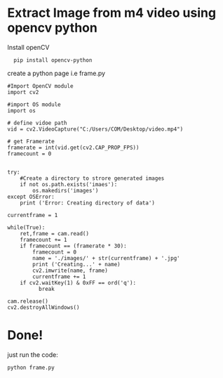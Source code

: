 # Extract Image from m4 video using opencv python

Install openCV
```
  pip install opencv-python
```

create a python page i.e frame.py

```
#Import OpenCV module
import cv2 

#import OS module
import os 

# define vidoe path
vid = cv2.VideoCapture("C:/Users/COM/Desktop/video.mp4") 

# get Framerate
framerate = int(vid.get(cv2.CAP_PROP_FPS))
framecount = 0


try: 
    #Create a directory to strore generated images
    if not os.path.exists('imaes'): 
        os.makedirs('images') 
except OSError: 
    print ('Error: Creating directory of data') 
  
currentframe = 1
  
while(True): 
    ret,frame = cam.read() 
    framecount += 1
    if framecount == (framerate * 30):
        framecount = 0
        name = './images/' + str(currentframe) + '.jpg'
        print ('Creating...' + name)  
        cv2.imwrite(name, frame)
        currentframe += 1
    if cv2.waitKey(1) & 0xFF == ord('q'):
          break

cam.release() 
cv2.destroyAllWindows() 

```

# Done! 

just run the code:

```
python frame.py
```
